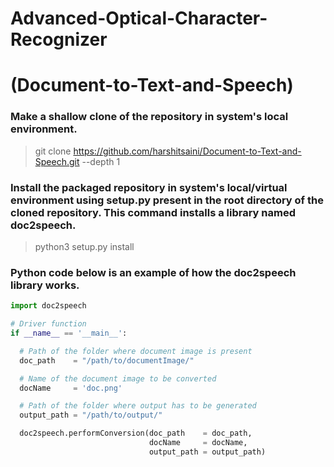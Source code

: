 # Advanced-Optical-Character-Recognizer

# (Document-to-Text-and-Speech)

### Make a shallow clone of the repository in system's local environment.

> git clone https://github.com/harshitsaini/Document-to-Text-and-Speech.git --depth 1

### Install the packaged repository in system's local/virtual environment using setup.py present in the root directory of the cloned repository. This command installs a library named doc2speech.

> python3 setup.py install

### Python code below is an example of how the doc2speech library works.

```python
import doc2speech

# Driver function
if __name__ == '__main__':

  # Path of the folder where document image is present
  doc_path    = "/path/to/documentImage/"

  # Name of the document image to be converted
  docName     = 'doc.png'

  # Path of the folder where output has to be generated
  output_path = "/path/to/output/"

  doc2speech.performConversion(doc_path    = doc_path,
                               docName     = docName,
                               output_path = output_path)
```

